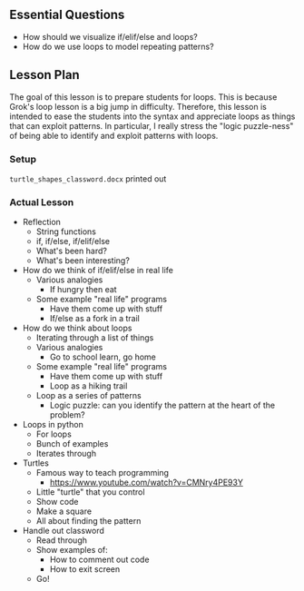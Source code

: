 ## Essential Questions

- How should we visualize if/elif/else and loops?
- How do we use loops to model repeating patterns?

## Lesson Plan

The goal of this lesson is to prepare students for loops. This is because Grok's
loop lesson is a big jump in difficulty. Therefore, this lesson is intended to
ease the students into the syntax and appreciate loops as things that can
exploit patterns. In particular, I really stress the "logic puzzle-ness" of
being able to identify and exploit patterns with loops.

### Setup

`turtle_shapes_classword.docx` printed out

### Actual Lesson

- Reflection
    - String functions
    - if, if/else, if/elif/else
    - What's been hard?
    - What's been interesting?
- How do we think of if/elif/else in real life
    - Various analogies
        - If hungry then eat
    - Some example "real life" programs
        - Have them come up with stuff
        - If/else as a fork in a trail
- How do we think about loops
    - Iterating through a list of things
    - Various analogies
        - Go to school learn, go home
    - Some example "real life" programs
        - Have them come up with stuff
        - Loop as a hiking trail
    - Loop as a series of patterns
        - Logic puzzle: can you identify the pattern at the heart of the problem?
- Loops in python
    - For loops
    - Bunch of examples
    - Iterates through
- Turtles
    - Famous way to teach programming
        - https://www.youtube.com/watch?v=CMNry4PE93Y
    - Little "turtle" that you control
    - Show code
    - Make a square
    - All about finding the pattern
- Handle out classword
    - Read through
    - Show examples of:
        - How to comment out code
        - How to exit screen
    - Go!
